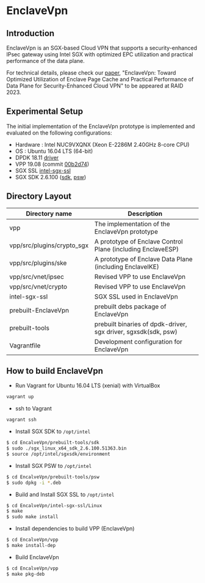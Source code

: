 EnclaveVpn
========================

## Introduction

EnclaveVpn is an SGX-based Cloud VPN that supports a security-enhanced IPsec gateway using Intel SGX with optimized EPC utilization and practical performance of the data plane.

For technical details, please check our [paper](), "EnclaveVpn: Toward Optimized Utilization of Enclave Page Cache and Practical Performance of Data Plane for Security-Enhanced Cloud VPN" to be appeared at RAID 2023.


## Experimental Setup

The initial implementation of the EnclaveVpn prototype is implemented and evaluated on the following configurations:

* Hardware : Intel NUC9VXQNX (Xeon E-2286M 2.40GHz 8-core CPU)
* OS : Ubuntu 16.04 LTS (64-bit)
* DPDK 18.11 [driver](./prebuilt-tools/dpdk-driver)
* VPP 19.08 (commit [00b2d74](https://github.com/FDio/vpp/commit/00b2d74d1f58b9357e8d955ad7410fb608490904))
* SGX SSL [intel-sgx-ssl](https://github.com/jmpetrus/intel-sgx-ssl)
* SGX SDK 2.6.100 ([sdk](./prebuilt-tools/sdk), [psw](./prebuilt-tools/psw))

## Directory Layout

| Directory name                    | Description                                                    |
| ----------------------------------| -------------------------------------------------------------- |
| vpp                               | The implementation of the EnclaveVpn prototype                 |
| vpp/src/plugins/crypto\_sgx       | A prototype of Enclave Control Plane (including EnclaveESP)    |
| vpp/src/plugins/ske               | A prototype of Enclave Data Plane (including EnclaveIKE)       |
| vpp/src/vnet/ipsec                | Revised VPP to use EnclaveVpn                                  |
| vpp/src/vnet/crypto               | Revised VPP to use EnclaveVpn                                  |
| intel-sgx-ssl                     | SGX SSL used in EnclaveVpn                                     |
| prebuilt-EnclaveVpn               | prebuilt debs package of EnclaveVpn                            |
| prebuilt-tools                    | prebuilt binaries of dpdk-driver, sgx driver, sgxsdk(sdk, psw) |
| Vagrantfile                       | Development configuration for EnclaveVpn                       |

## How to build EnclaveVpn

* Run Vagrant for Ubuntu 16.04 LTS (xenial) with VirtualBox

```sh
vagrant up
```

* ssh to Vagrant

```sh
vagrant ssh
```

* Install SGX SDK to `/opt/intel`

```sh
$ cd EncalveVpn/prebuilt-tools/sdk
$ sudo ./sgx_linux_x64_sdk_2.6.100.51363.bin
$ source /opt/intel/sgxsdk/environment
```

* Install SGX PSW to `/opt/intel`

```sh
$ cd EncalveVpn/prebuilt-tools/psw
$ sudo dpkg -i *.deb
```

* Build and Install SGX SSL to `/opt/intel`

```sh
$ cd EncalveVpn/intel-sgx-ssl/Linux
$ make
$ sudo make install
```

* Install dependencies to build VPP (EnclaveVpn)

```sh
$ cd EncalveVpn/vpp
$ make install-dep
```

* Build EnclaveVpn

```sh
$ cd EncalveVpn/vpp
$ make pkg-deb
```


